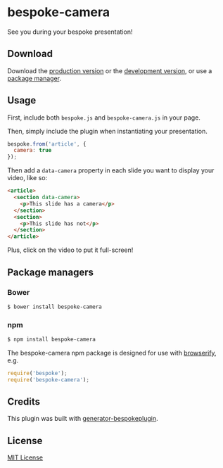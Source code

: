 # bespoke-camera

See you during your bespoke presentation!

## Download

Download the [production version][min] or the [development version][max], or use a [package manager](#package-managers).

[min]: https://raw.github.com/mcollina/bespoke-camera/master/dist/bespoke-camera.min.js
[max]: https://raw.github.com/mcollina/bespoke-camera/master/dist/bespoke-camera.js

## Usage

First, include both `bespoke.js` and `bespoke-camera.js` in your page.

Then, simply include the plugin when instantiating your presentation.

```js
bespoke.from('article', {
  camera: true
});
```

Then add a `data-camera` property in each slide you want to display your video, like so:

```html
<article>
  <section data-camera>
    <p>This slide has a camera</p>
  </section>
  <section>
    <p>This slide has not</p>
  </section>
</article>
```

Plus, click on the video to put it full-screen!

## Package managers

### Bower

```bash
$ bower install bespoke-camera
```

### npm

```bash
$ npm install bespoke-camera
```

The bespoke-camera npm package is designed for use with [browserify](http://browserify.org/), e.g.

```js
require('bespoke');
require('bespoke-camera');
```

## Credits

This plugin was built with [generator-bespokeplugin](https://github.com/markdalgleish/generator-bespokeplugin).

## License

[MIT License](http://en.wikipedia.org/wiki/MIT_License)
